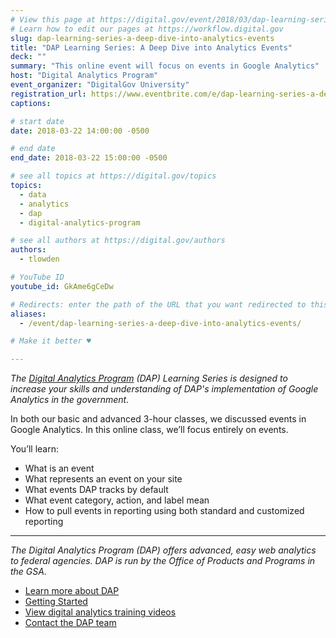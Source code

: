 ```yaml
---
# View this page at https://digital.gov/event/2018/03/dap-learning-series-a-deep-dive
# Learn how to edit our pages at https://workflow.digital.gov
slug: dap-learning-series-a-deep-dive-into-analytics-events
title: "DAP Learning Series: A Deep Dive into Analytics Events"
deck: ""
summary: "This online event will focus on events in Google Analytics"
host: "Digital Analytics Program"
event_organizer: "DigitalGov University"
registration_url: https://www.eventbrite.com/e/dap-learning-series-a-deep-dive-into-analytics-events-registration-42545065436
captions:

# start date
date: 2018-03-22 14:00:00 -0500

# end date
end_date: 2018-03-22 15:00:00 -0500

# see all topics at https://digital.gov/topics
topics:
  - data
  - analytics
  - dap
  - digital-analytics-program

# see all authors at https://digital.gov/authors
authors:
  - tlowden

# YouTube ID
youtube_id: GkAme6gCeDw

# Redirects: enter the path of the URL that you want redirected to this page
aliases:
  - /event/dap-learning-series-a-deep-dive-into-analytics-events/

# Make it better ♥

---
```


_The [Digital Analytics Program](https://www.digitalgov.gov/services/dap/) (DAP) Learning Series is designed to increase your skills and understanding of DAP's implementation of Google Analytics in the government._

In both our basic and advanced 3-hour classes, we discussed events in Google Analytics. In this online class, we’ll focus entirely on events.

You’ll learn:

- What is an event
- What represents an event on your site
- What events DAP tracks by default
- What event category, action, and label mean
- How to pull events in reporting using both standard and customized reporting

---

_The Digital Analytics Program (DAP) offers advanced, easy web analytics to federal agencies. DAP is run by the Office of Products and Programs in the GSA._

- [Learn more about DAP](https://www.digitalgov.gov/services/dap/)
- [Getting Started](https://github.com/digital-analytics-program/gov-wide-code)
- [View digital analytics training videos](https://www.youtube.com/playlist?list=PLd9b-GuOJ3nFwlyvLFUtmDpYFKezhot8P)
- [Contact the DAP team](mailto:dap@support.digitalgov.gov)
